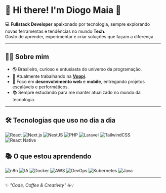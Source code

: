 # 👋 Hi there! I'm Diogo Maia 🚀

💻 **Fullstack Developer** apaixonado por tecnologia, sempre explorando novas ferramentas e tendências no mundo **Tech**.  
Gosto de aprender, experimentar e criar soluções que façam a diferença.  

---

## 🧑‍💻 Sobre mim
- 🌎 Brasileiro, curioso e entusiasta do universo da programação.
- 💼 Atualmente trabalhando na **[Voppi](https://voppi.com)**.
- 🎯 Foco em **desenvolvimento web** e **mobile**, entregando projetos escaláveis e performáticos.
- 📚 Sempre estudando para me manter atualizado no mundo da tecnologia.

---

## 🛠️ Tecnologias que uso no dia a dia
<div align="left">
  
![React](https://img.shields.io/badge/-React-61DAFB?style=for-the-badge&logo=react&logoColor=white)
![Next.js](https://img.shields.io/badge/-Next.js-000000?style=for-the-badge&logo=nextdotjs&logoColor=white)
![NestJS](https://img.shields.io/badge/-NestJS-E0234E?style=for-the-badge&logo=nestjs&logoColor=white)
![PHP](https://img.shields.io/badge/-PHP-777BB4?style=for-the-badge&logo=php&logoColor=white)
![Laravel](https://img.shields.io/badge/-Laravel-FF2D20?style=for-the-badge&logo=laravel&logoColor=white)
![TailwindCSS](https://img.shields.io/badge/-Tailwind_CSS-38B2AC?style=for-the-badge&logo=tailwindcss&logoColor=white)
![React Native](https://img.shields.io/badge/-React_Native-61DAFB?style=for-the-badge&logo=react&logoColor=white)

</div>

## 📚 O que estou aprendendo
<div align="left">

![n8n](https://img.shields.io/badge/-n8n-EA4B8B?style=for-the-badge&logo=n8n&logoColor=white)
![IA](https://img.shields.io/badge/-Inteligência%20Artificial-4B8BBE?style=for-the-badge&logo=openai&logoColor=white)
![Docker](https://img.shields.io/badge/-Docker-2496ED?style=for-the-badge&logo=docker&logoColor=white)
![AWS](https://img.shields.io/badge/-AWS-232F3E?style=for-the-badge&logo=amazonaws&logoColor=white)
![DevOps](https://img.shields.io/badge/-DevOps-FF6F00?style=for-the-badge&logo=gitlab&logoColor=white)
![Kubernetes](https://img.shields.io/badge/-Kubernetes-326CE5?style=for-the-badge&logo=kubernetes&logoColor=white)
![Java](https://img.shields.io/badge/-Java-007396?style=for-the-badge&logo=openjdk&logoColor=white)

</div>


---

✨ _"Code, Coffee & Creativity"_ ☕💡
